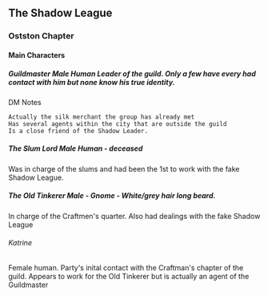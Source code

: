 ## The Shadow League

### Ostston Chapter
#### Main Characters 
##### Guildmaster Male Human Leader of the guild. Only a few have every had contact with him but none know his true identity.

DM Notes

    Actually the silk merchant the group has already met
    Has several agents within the city that are outside the guild
    Is a close friend of the Shadow Leader.

##### The Slum Lord Male Human - deceased

Was in charge of the slums and had been the 1st to work with the fake Shadow League.

##### The Old Tinkerer Male - Gnome - White/grey hair long beard.

In charge of the Craftmen's quarter. Also had dealings with the fake Shadow League

###### Katrine

Female human. Party's inital contact with the Craftman's chapter of the guild. Appears to work for the Old Tinkerer but is actually an agent of the Guildmaster

